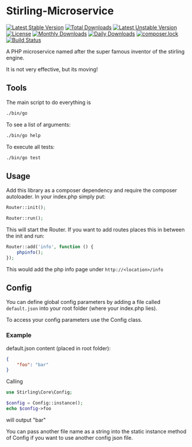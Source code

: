 # Stirling-Microservice
[![Latest Stable Version](https://poser.pugx.org/meandor/stirling-microservice/v/stable)](https://packagist.org/packages/meandor/stirling-microservice)
[![Total Downloads](https://poser.pugx.org/meandor/stirling-microservice/downloads)](https://packagist.org/packages/meandor/stirling-microservice)
[![Latest Unstable Version](https://poser.pugx.org/meandor/stirling-microservice/v/unstable)](https://packagist.org/packages/meandor/stirling-microservice)
[![License](https://poser.pugx.org/meandor/stirling-microservice/license)](https://packagist.org/packages/meandor/stirling-microservice)
[![Monthly Downloads](https://poser.pugx.org/meandor/stirling-microservice/d/monthly)](https://packagist.org/packages/meandor/stirling-microservice)
[![Daily Downloads](https://poser.pugx.org/meandor/stirling-microservice/d/daily)](https://packagist.org/packages/meandor/stirling-microservice)
[![composer.lock](https://poser.pugx.org/meandor/stirling-microservice/composerlock)](https://packagist.org/packages/meandor/stirling-microservice)
[![Build Status](https://travis-ci.org/meandor/stirling-microservice.svg?branch=master)](https://travis-ci.org/meandor/stirling-microservice)

A PHP microservice named after the super famous inventor of the stirling engine.

It is not very effective, but its moving!

## Tools
The main script to do everything is
````bash
./bin/go
````

To see a list of arguments:
````bash
./bin/go help
````

To execute all tests:
````bash
./bin/go test
````

## Usage
Add this library as a composer dependency and require the composer
autoloader. In your index.php simply put:

````php
Router::init();

Router::run();
````
This will start the Router. If you want to add routes places this
in between the init and run:
 
````php
Router::add('info', function () {
    phpinfo();
});
````
This would add the php info page under `http://<location>/info`

## Config
You can define global config parameters by adding a file called ``default.json`` into your root folder (where your index.php lies).

To access your config parameters use the Config class.

### Example
default.json content (placed in root folder):
````json
{
    "foo": "bar"
}
````

Calling
````php
use Stirling\Core\Config;

$config = Config::instance();
echo $config->foo
````
will output "bar"

You can pass another file name as a string into the static instance
method of Config if you want to use another config json file.